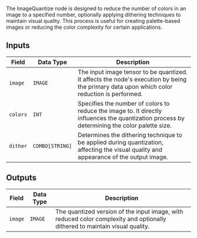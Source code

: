 The ImageQuantize node is designed to reduce the number of colors in an image to a specified number, optionally applying dithering techniques to maintain visual quality. This process is useful for creating palette-based images or reducing the color complexity for certain applications.

## Inputs

| Field   | Data Type | Description                                                                       |
|---------|-------------|-----------------------------------------------------------------------------------|
| `image` | `IMAGE`     | The input image tensor to be quantized. It affects the node's execution by being the primary data upon which color reduction is performed. |
| `colors`| `INT`       | Specifies the number of colors to reduce the image to. It directly influences the quantization process by determining the color palette size. |
| `dither`| `COMBO[STRING]` | Determines the dithering technique to be applied during quantization, affecting the visual quality and appearance of the output image. |

## Outputs

| Field | Data Type | Description                                                                   |
|-------|-------------|-------------------------------------------------------------------------------|
| `image`| `IMAGE`     | The quantized version of the input image, with reduced color complexity and optionally dithered to maintain visual quality. |
